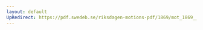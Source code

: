 ```yaml
---
layout: default
UpRedirect: https://pdf.swedeb.se/riksdagen-motions-pdf/1869/mot_1869__fk__00011/mot_1869__fk__00011_002.pdf
---
```

